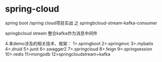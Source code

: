 # spring-cloud

spring boot /spring cloud项目实战 之 springbcloud-stream-kafka-consumer

springbcloud stream 整合kafka作为消息中间件

4.本demo涉及的相关技术、框架：
1>.springboot
2>.springmvc
3>.mybatis
4>.druid
5>.junit
6>.swagger2
7>.springcloud
8>.feign
9>.springsession
10>.redis
11>mongodb
12>springcloudstream+kafka